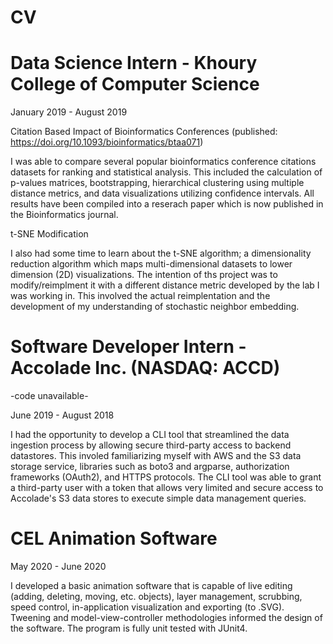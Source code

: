 # CV

# Data Science Intern - Khoury College of Computer Science

January 2019 - August 2019

Citation Based Impact of Bioinformatics Conferences (published: https://doi.org/10.1093/bioinformatics/btaa071)

I was able to compare several popular bioinformatics conference citations datasets for ranking and statistical analysis. This included the calculation of p-values matrices, bootstrapping, hierarchical clustering using multiple distance metrics, and data visualizations utilizing confidence intervals. All results have been compiled into a reserach paper which is now published in the Bioinformatics journal.

t-SNE Modification

I also had some time to learn about the t-SNE algorithm; a dimensionality reduction algorithm which maps multi-dimensional datasets to lower dimension (2D) visualizations. The intention of ths project was to modify/reimplment it with a different distance metric developed by the lab I  was working in. This involved the actual reimplentation and the development of my understanding of stochastic neighbor embedding.

# Software Developer Intern - Accolade Inc. (NASDAQ: ACCD)
-code unavailable-

June 2019 - August 2018

I had the opportunity to develop a CLI tool that streamlined the data ingestion process by allowing secure third-party access to backend datastores. This involed familiarizing myself with AWS and the S3 data storage service, libraries such as boto3 and argparse, authorization frameworks (OAuth2), and HTTPS protocols. The CLI tool was able to grant a third-party user with a token that allows very limited and secure access to Accolade's S3 data stores to execute simple data management queries.

# CEL Animation Software

May 2020 - June 2020

I developed a basic animation software that is capable of live editing (adding, deleting, moving, etc. objects), layer management, scrubbing, speed control, in-application visualization and exporting (to .SVG). Tweening and model-view-controller methodologies informed the design of the software. The program is fully unit tested with JUnit4.
